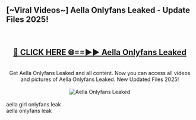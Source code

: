 <h2>[~Viral Videos~] Aella Onlyfans Leaked - Update Files 2025!</h2>
<br>
<div align="center">
<h2><a href="https://betterlinks.top/A2PfLJ" rel="nofollow">🔴 CLICK HERE 🌐==►► Aella Onlyfans Leaked</a></h2>
<br>
Get Aella Onlyfans Leaked and all content. Now you can access all videos and pictures of Aella Onlyfans Leaked. New Updated Files 2025!
<br>
<br>
<a href="https://betterlinks.top/A2PfLJ" rel="nofollow" data-target="animated-image.originalLink"><img src="https://i.ibb.co.com/WyWwxjT/player-gif2.gif" alt="Aella Onlyfans Leaked" style="max-width: 100%; display: inline-block;" data-target="animated-image.originalImage"></a>
</div>
<br>
aella girl onlyfans leak<br>
aella onlyfans leak